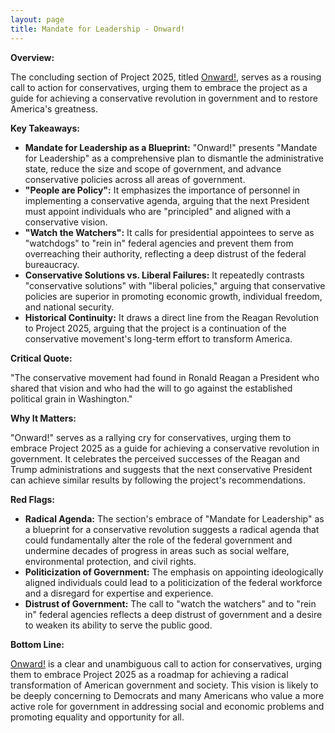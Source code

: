 ```yaml
---
layout: page
title: Mandate for Leadership - Onward!
---
```


**Overview:**

The concluding section of Project 2025, titled [Onward!](../../documents/project_2025_chapters/onward.pdf), serves as a rousing call to action for conservatives, urging them to embrace the project as a guide for achieving a conservative revolution in government and to restore America's greatness.

**Key Takeaways:**

* **Mandate for Leadership as a Blueprint:**  "Onward!" presents "Mandate for Leadership" as a comprehensive plan to dismantle the administrative state, reduce the size and scope of government, and advance conservative policies across all areas of government.
* **"People are Policy":**  It emphasizes the importance of personnel in implementing a conservative agenda, arguing that the next President must appoint individuals who are "principled" and aligned with a conservative vision.
* **"Watch the Watchers":**  It calls for presidential appointees to serve as "watchdogs" to "rein in" federal agencies and prevent them from overreaching their authority, reflecting a deep distrust of the federal bureaucracy.
* **Conservative Solutions vs. Liberal Failures:**  It repeatedly contrasts "conservative solutions" with "liberal policies," arguing that conservative policies are superior in promoting economic growth, individual freedom, and national security.
* **Historical Continuity:**  It draws a direct line from the Reagan Revolution to Project 2025, arguing that the project is a continuation of the conservative movement's long-term effort to transform America.

**Critical Quote:**

"The conservative movement had found in Ronald Reagan a President who shared that vision and who had the will to go against the established political grain in Washington."

**Why It Matters:**

"Onward!" serves as a rallying cry for conservatives, urging them to embrace Project 2025 as a guide for achieving a conservative revolution in government. It celebrates the perceived successes of the Reagan and Trump administrations and suggests that the next conservative President can achieve similar results by following the project's recommendations.

**Red Flags:**

* **Radical Agenda:**  The section's embrace of "Mandate for Leadership" as a blueprint for a conservative revolution suggests a radical agenda that could fundamentally alter the role of the federal government and undermine decades of progress in areas such as social welfare, environmental protection, and civil rights.
* **Politicization of Government:**  The emphasis on appointing ideologically aligned individuals could lead to a politicization of the federal workforce and a disregard for expertise and experience.
* **Distrust of Government:**  The call to "watch the watchers" and to "rein in" federal agencies reflects a deep distrust of government and a desire to weaken its ability to serve the public good.

**Bottom Line:**

[Onward!](../../documents/project_2025_chapters/onward.pdf) is a clear and unambiguous call to action for conservatives, urging them to embrace Project 2025 as a roadmap for achieving a radical transformation of American government and society. This vision is likely to be deeply concerning to Democrats and many Americans who value a more active role for government in addressing social and economic problems and promoting equality and opportunity for all. 
